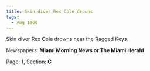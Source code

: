 ```yaml
---  
title: Skin diver Rex Cole drowns  
tags:  
  - Aug 1960  
---  
```

  
Skin diver Rex Cole drowns near the Ragged Keys.  
  
Newspapers: **Miami Morning News or The Miami Herald**  
  
Page: **1**, Section: **C** 
